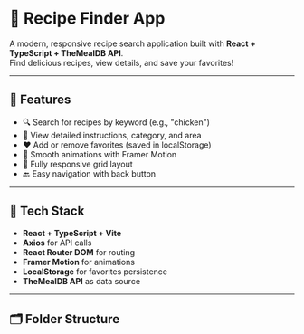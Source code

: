 # 🍳 Recipe Finder App

A modern, responsive recipe search application built with **React + TypeScript + TheMealDB API**.  
Find delicious recipes, view details, and save your favorites!

---

## 🚀 Features

- 🔍 Search for recipes by keyword (e.g., "chicken")
- 📖 View detailed instructions, category, and area
- ❤️ Add or remove favorites (saved in localStorage)
- 💫 Smooth animations with Framer Motion
- 📱 Fully responsive grid layout
- 🔙 Easy navigation with back button

---

## 🧰 Tech Stack

- **React + TypeScript + Vite**
- **Axios** for API calls  
- **React Router DOM** for routing  
- **Framer Motion** for animations  
- **LocalStorage** for favorites persistence  
- **TheMealDB API** as data source

---

## 🗂 Folder Structure

